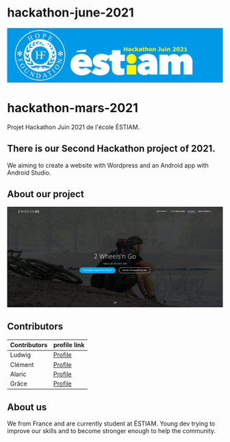 # hackathon-june-2021

![Banner](images/banner.jpg)

# hackathon-mars-2021
Projet Hackathon Juin 2021 de l'école ÉSTIAM. 

## There is our Second Hackathon project of 2021.

We aiming to create a website with Wordpress and an Android app with Android Studio.

## About our project

![Our website](images/background.PNG)



## Contributors

| Contributors | profile link |
| ------ | ------ |
| Ludwig | [Profile](https://github.com/LeDeutsch)  |
| Clément | [Profile](https://github.com/grabux)  |
| Alaric | [Profile](https://github.com/Ewerav)  |
| Grâce | [Profile](https://github.com/grace848)  |


## About us

We from France and are currently student at ÉSTIAM.
Young dev trying to improve our skills and to become stronger enough to help the community.

